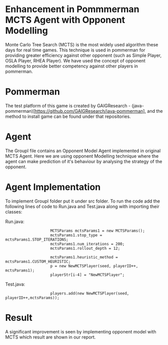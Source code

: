 # Enhancement in Pommmerman MCTS Agent with Opponent Modelling

Monte Carlo Tree Search (MCTS) is the most widely used algorithm these days for real time games. This technique is used in pommerman for providing greater efficiency against other opponent (such as Simple Player, OSLA Player, RHEA Player). We have used the concept of opponent modelling to provide better competency against other players in pommerman. 

# Pommerman

The test platform of this game is created by GAIGResearch - (java-pommerman)[https://github.com/GAIGResearch/java-pommerman], and the method to install game can be found under that repositories.

# Agent

The GroupI file contains an Opponent Model Agent implemented in original MCTS Agent. Here we are using opponent Modelling technique where the agent can make prediction of it's behaviour by analysing the strategy of the opponent.

# Agent Implementation

To implement GroupI folder put it under src folder. To run the code add the following lines of code to Run.java and Test.java along with importing their classes:

Run.java:

                        MCTSParams mctsParams1 = new MCTSParams();
                        mctsParams1.stop_type = mctsParams1.STOP_ITERATIONS;
                        mctsParams1.num_iterations = 200;
                        mctsParams1.rollout_depth = 12;

                        mctsParams1.heuristic_method = mctsParams1.CUSTOM_HEURISTIC;
                        p = new NewMCTSPlayer(seed, playerID++, mctsParams1);
                        playerStr[i-4] = "NewMCTSPlayer";

Test.java:

                        players.add(new NewMCTSPlayer(seed, playerID++,mctsParams));

# Result

A significant improvement is seen by implementing opponent model with MCTS which result are shown in our report.